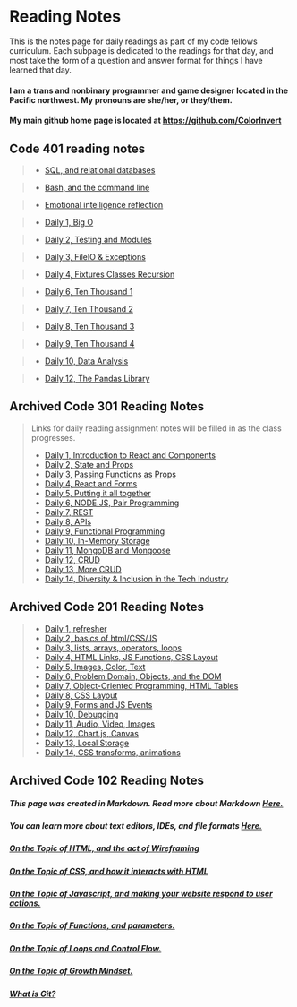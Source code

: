 # Reading Notes

 This is the notes page for daily readings as part of my code fellows curriculum. Each subpage is dedicated to the readings for that day, and most take the form of a question and answer format for things I have learned that day.

#### I am a trans and nonbinary programmer and game designer located in the Pacific northwest. My pronouns are she/her, or they/them.

#### My main github home page is located at <https://github.com/ColorInvert>

## Code 401 reading notes

>- [SQL, and relational databases](https://colorinvert.github.io/reading-notes/sql)

>- [Bash, and the command line](https://colorinvert.github.io/reading-notes/cmd)

>- [Emotional intelligence reflection](https://colorinvert.github.io/reading-notes/emotional-Intelligence)

>- [Daily 1, Big O](https://colorinvert.github.io/reading-notes/401-01)

>- [Daily 2, Testing and Modules](https://colorinvert.github.io/reading-notes/401-02)

>- [Daily 3, FileIO & Exceptions](https://colorinvert.github.io/reading-notes/401-03)

>- [Daily 4, Fixtures Classes Recursion](https://colorinvert.github.io/reading-notes/401-04)

>- [Daily 6, Ten Thousand 1](https://colorinvert.github.io/reading-notes/401-06)

>- [Daily 7, Ten Thousand 2](https://colorinvert.github.io/reading-notes/401-07)

>- [Daily 8, Ten Thousand 3](https://colorinvert.github.io/reading-notes/401-08)

>- [Daily 9, Ten Thousand 4](https://colorinvert.github.io/reading-notes/401-09)

>- [Daily 10, Data Analysis](https://colorinvert.github.io/reading-notes/401-10)

>- [Daily 12, The Pandas Library](https://colorinvert.github.io/reading-notes/401-12)


## Archived Code 301 Reading Notes
> Links for daily reading assignment notes will be filled in as the class progresses.
>
>- [Daily 1, Introduction to React and Components](https://colorinvert.github.io/reading-notes/301-01)
>- [Daily 2, State and Props](https://colorinvert.github.io/reading-notes/301-02)
>- [Daily 3, Passing Functions as Props](https://colorinvert.github.io/reading-notes/301-03)
>- [Daily 4, React and Forms](https://colorinvert.github.io/reading-notes/301-04)
>- [Daily 5, Putting it all together](https://colorinvert.github.io/reading-notes/301-05)
>- [Daily 6, NODE.JS, Pair Programming](https://colorinvert.github.io/reading-notes/301-06)
>- [Daily 7, REST](https://colorinvert.github.io/reading-notes/301-07)
>- [Daily 8, APIs](https://colorinvert.github.io/reading-notes/301-08)
>- [Daily 9, Functional Programming](https://colorinvert.github.io/reading-notes/301-09)
>- [Daily 10, In-Memory Storage](https://colorinvert.github.io/reading-notes/301-10)
>- [Daily 11, MongoDB and Mongoose](https://colorinvert.github.io/reading-notes/301-11)
>- [Daily 12, CRUD](https://colorinvert.github.io/reading-notes/301-12)
>- [Daily 13, More CRUD](https://colorinvert.github.io/reading-notes/301-13)
>- [Daily 14, Diversity & Inclusion in the Tech Industry](https://colorinvert.github.io/reading-notes/301-14)

## Archived Code 201 Reading Notes

>- [Daily 1, refresher](https://colorinvert.github.io/reading-notes/class-01)
>- [Daily 2, basics of html/CSS/JS](https://colorinvert.github.io/reading-notes/class-02)
>- [Daily 3, lists, arrays, operators, loops](https://colorinvert.github.io/reading-notes/class-03)
>- [Daily 4, HTML Links, JS Functions, CSS Layout](https://colorinvert.github.io/reading-notes/class-04)
>- [Daily 5, Images, Color, Text](https://colorinvert.github.io/reading-notes/class-05)
>- [Daily 6, Problem Domain, Objects, and the DOM](https://colorinvert.github.io/reading-notes/class-06)
>- [Daily 7, Object-Oriented Programming, HTML Tables](https://colorinvert.github.io/reading-notes/class-07)
>- [Daily 8, CSS Layout](https://colorinvert.github.io/reading-notes/class-08)
>- [Daily 9, Forms and JS Events](https://colorinvert.github.io/reading-notes/class-09)
>- [Daily 10, Debugging](https://colorinvert.github.io/reading-notes/class-10)
>- [Daily 11, Audio, Video, Images](https://colorinvert.github.io/reading-notes/class-11)
>- [Daily 12, Chart.js, Canvas](https://colorinvert.github.io/reading-notes/class-12)
>- [Daily 13, Local Storage](https://colorinvert.github.io/reading-notes/class-13)
>- [Daily 14, CSS transforms, animations](https://colorinvert.github.io/reading-notes/class-14)

## Archived Code 102 Reading Notes

##### This page was created in Markdown. Read more about Markdown [Here.](https://colorinvert.github.io/reading-notes/About-Markdown)

##### You can learn more about text editors, IDEs, and file formats [Here.](https://colorinvert.github.io/reading-notes/Choosing-A-Text-Editor)

##### [On the Topic of HTML, and the act of Wireframing](https://colorinvert.github.io/reading-notes/Html-And-Wireframes)

##### [On the Topic of CSS, and how it interacts with HTML](https://colorinvert.github.io/reading-notes/CSS)

##### [On the Topic of Javascript, and making your website respond to user actions.](https://colorinvert.github.io/reading-notes/Javascript)

##### [On the Topic of Functions, and parameters.](https://colorinvert.github.io/reading-notes/Functions)

##### [On the Topic of Loops and Control Flow.](https://colorinvert.github.io/reading-notes/Loops)

##### [On the Topic of Growth Mindset.](https://colorinvert.github.io/reading-notes/Growth-Mindset)

##### [What is Git?](https://colorinvert.github.io/reading-notes/What-Is-Git)

